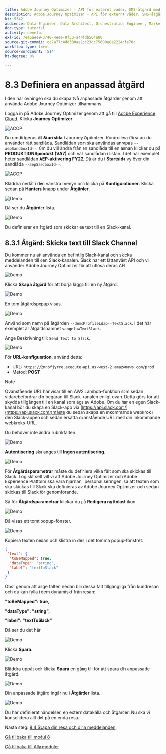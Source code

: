 ```yaml
---
title: Adobe Journey Optimizer - API för externt väder, SMS-åtgärd med mera - Definiera anpassade åtgärder
description: Adobe Journey Optimizer - API för externt väder, SMS-åtgärd med mera - Definiera anpassade åtgärder
kt: 5342
audience: Data Engineer, Data Architect, Orchestration Engineer, Marketer
doc-type: tutorial
activity: develop
exl-id: 7ee5aee9-3740-4eee-9f53-a44fdb564a00
source-git-commit: cc7a77c4dd380ae1bc23dc75608e8e2224dfe78c
workflow-type: tm+mt
source-wordcount: '514'
ht-degree: 0%

---
```


# 8.3 Definiera en anpassad åtgärd

I den här övningen ska du skapa två anpassade åtgärder genom att använda Adobe Journey Optimizer tillsammans.

Logga in på Adobe Journey Optimizer genom att gå till [Adobe Experience Cloud](https://experience.adobe.com). Klicka **Journey Optimizer**.

![ACOP](../module7/images/acophome.png)

Du omdirigeras till **Startsida**  i Journey Optimizer. Kontrollera först att du använder rätt sandlåda. Sandlådan som ska användas anropas `--aepSandboxId--`. Om du vill ändra från en sandlåda till en annan klickar du på **PRODUKTIONSprodukt (VA7)** och välj sandlådan i listan. I det här exemplet heter sandlådan **AEP-aktivering FY22**. Då är du i **Startsida** vy över din sandlåda `--aepSandboxId--`.

![ACOP](../module7/images/acoptriglp.png)

Bläddra nedåt i den vänstra menyn och klicka på **Konfigurationer**. Klicka sedan på **Hantera** knapp under **Åtgärder**.

![Demo](./images/menuactions.png)

Då ser du **Åtgärder** lista.

![Demo](./images/acthome.png)

Du definierar en åtgärd som skickar en text till en Slack-kanal.

## 8.3.1 Åtgärd: Skicka text till Slack Channel

Du kommer nu att använda en befintlig Slack-kanal och skicka meddelanden till den Slack-kanalen. Slack har ett lättanvänt API och vi använder Adobe Journey Optimizer för att utlösa deras API.

![Demo](./images/slack.png)

Klicka **Skapa åtgärd** för att börja lägga till en ny åtgärd.

![Demo](./images/adda.png)

En tom åtgärdspopup visas.

![Demo](./images/emptyact.png)

Använd som namn på åtgärden `--demoProfileLdap--TextSlack`. I det här exemplet är åtgärdsnamnet `vangeluwTextSlack`.

Ange Beskrivning till: `Send Text to Slack`.

![Demo](./images/slackname.png)

För **URL-konfiguration**, använd detta:

- URL: `https://2mnbfjyrre.execute-api.us-west-2.amazonaws.com/prod`
- Metod: **POST**

>[!NOTE]
>
>Ovanstående URL hänvisar till en AWS Lambda-funktion som sedan vidarebefordrar din begäran till Slack-kanalen enligt ovan. Detta görs för att skydda tillgången till en kanal som ägs av Adobe. Om du har en egen Slack-kanal bör du skapa en Slack-app via [https://api.slack.com/](https://api.slack.com/)måste du sedan skapa en inkommande webkrok i den Slack-appen och sedan ersätta ovanstående URL med din inkommande webkroks-URL.

Du behöver inte ändra rubrikfälten.

![Demo](./images/slackurl.png)

**Autentisering** ska anges till **Ingen autentisering**.

![Demo](./images/slackauth.png)

För **Åtgärdsparametrar** måste du definiera vilka fält som ska skickas till Slack. Logiskt sett vill vi att Adobe Journey Optimizer och Adobe Experience Platform ska vara hjärnan i personaliseringen, så att texten som ska skickas till Slack ska definieras av Adobe Journey Optimizer och sedan skickas till Slack för genomförande.

Så för **Åtgärdsparametrar** klickar du på **Redigera nyttolast** ikon.

![Demo](./images/slackmsgp.png)

Då visas ett tomt popup-fönster.

![Demo](./images/slackmsgpopup.png)

Kopiera texten nedan och klistra in den i det tomma popup-fönstret.

```json
{
 "text": {
  "toBeMapped": true,
  "dataType": "string",
  "label": "textToSlack"
 }
}
```

Obs! genom att ange fälten nedan blir dessa fält tillgängliga från kundresan och du kan fylla i dem dynamiskt från resan:

**&quot;toBeMapped&quot;: true,**

**&quot;dataType&quot;: &quot;string&quot;,**

**&quot;label&quot;: &quot;textToSlack&quot;**

Då ser du det här:

![Demo](./images/slackmsgpopup1.png)

Klicka **Spara**.

![Demo](./images/twiliomsgpopup2.png)

Bläddra uppåt och klicka **Spara** en gång till för att spara din anpassade åtgärd.

![Demo](./images/slackmsgpopup3.png)

Din anpassade åtgärd ingår nu i **Åtgärder** lista.

![Demo](./images/slackdone.png)

Du har definierat händelser, en extern datakälla och åtgärder. Nu ska vi konsolidera allt det på en enda resa.

Nästa steg: [8.4 Skapa din resa och dina meddelanden](./ex4.md)

[Gå tillbaka till modul 8](journey-orchestration-external-weather-api-sms.md)

[Gå tillbaka till Alla moduler](../../overview.md)
